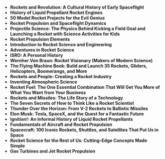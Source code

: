 

<ul>
  
 <li><b><a target="_blank" href="https://github.com/manjunath5496/Rocket-Science-Books/blob/master/roc(1).pdf" style="text-decoration:none;">Rockets and Revolution: A Cultural History of Early Spaceflight</a></b></li>
  
<li><b><a target="_blank" href="https://github.com/manjunath5496/Rocket-Science-Books/blob/master/roc(2).pdf" style="text-decoration:none;">History of Liquid Propellant Rocket Engines</a></b></li>

<li><b><a target="_blank" href="https://github.com/manjunath5496/Rocket-Science-Books/blob/master/roc(3).pdf" style="text-decoration:none;">50 Model Rocket Projects for the Evil Genius</a></b></li>                         
  <li><b><a target="_blank" href="https://github.com/manjunath5496/Rocket-Science-Books/blob/master/roc(4).pdf" style="text-decoration:none;">Rocket Propulsion and Spaceflight Dynamics</a></b></li>  
     <li><b><a target="_blank" href="https://github.com/manjunath5496/Rocket-Science-Books/blob/master/roc(5).pdf" style="text-decoration:none;">Projectile Science: The Physics Behind Kicking a Field Goal and Launching a Rocket with Science Activities for Kids</a></b></li>  
      <li><b><a target="_blank" href="https://github.com/manjunath5496/Rocket-Science-Books/blob/master/roc(6).pdf" style="text-decoration:none;">Rocket Propulsion Elements</a></b></li>  
  
  <li><b><a target="_blank" href="https://github.com/manjunath5496/Rocket-Science-Books/blob/master/roc(7).pdf" style="text-decoration:none;">Introduction to Rocket Science and Engineering </a></b></li>  

<li><b><a target="_blank" href="https://github.com/manjunath5496/Rocket-Science-Books/blob/master/roc(8).pdf" style="text-decoration:none;">Adventures in Rocket Science </a></b></li>  

 <li><b><a target="_blank" href="https://github.com/manjunath5496/Rocket-Science-Books/blob/master/roc(9).pdf" style="text-decoration:none;">ISRO: A Personal History</a></b></li>  

<li><b><a target="_blank" href="https://github.com/manjunath5496/Rocket-Science-Books/blob/master/roc(10).pdf" style="text-decoration:none;"> Wernher Von Braun: Rocket Visionary (Makers of Modern Science)</a></b></li>  

 <li><b><a target="_blank" href="https://github.com/manjunath5496/Rocket-Science-Books/blob/master/roc(11).pdf" style="text-decoration:none;">The Flying Machine Book: Build and Launch 35 Rockets, Gliders, Helicopters, Boomerangs, and More</a></b></li>
  
<li><b><a target="_blank" href="https://github.com/manjunath5496/Rocket-Science-Books/blob/master/roc(12).pdf" style="text-decoration:none;">Rockets and People: Creating a Rocket Industry</a></b></li>

<li><b><a target="_blank" href="https://github.com/manjunath5496/Rocket-Science-Books/blob/master/roc(13).pdf" style="text-decoration:none;">Inventing Atmospheric Science</a></b></li>                         
  <li><b><a target="_blank" href="https://github.com/manjunath5496/Rocket-Science-Books/blob/master/roc(14).pdf" style="text-decoration:none;">Rocket Fuel: The One Essential Combination That Will Get You More of What You Want from Your Business</a></b></li>  
     <li><b><a target="_blank" href="https://github.com/manjunath5496/Rocket-Science-Books/blob/master/roc(15).pdf" style="text-decoration:none;">Rockets and Missiles: The Life Story of a Technology</a></b></li>  
  <li><b><a target="_blank" href="https://github.com/manjunath5496/Rocket-Science-Books/blob/master/roc(16).pdf" style="text-decoration:none;">The Seven Secrets of How to Think Like a Rocket Scientist</a></b></li>  
  <li><b><a target="_blank" href="https://github.com/manjunath5496/Rocket-Science-Books/blob/master/roc(17).pdf" style="text-decoration:none;">Thunder Over the Horizon: From V-2 Rockets to Ballistic Missiles</a></b></li>  

<li><b><a target="_blank" href="https://github.com/manjunath5496/Rocket-Science-Books/blob/master/roc(18).pdf" style="text-decoration:none;">Elon Musk: Tesla, SpaceX, and the Quest for a Fantastic Future</a></b></li>  

  <li><b><a target="_blank" href="https://github.com/manjunath5496/Rocket-Science-Books/blob/master/roc(19).pdf" style="text-decoration:none;">Ignition!: An Informal History of Liquid Rocket Propellants</a></b></li>  
     <li><b><a target="_blank" href="https://github.com/manjunath5496/Rocket-Science-Books/blob/master/roc(20).rar" style="text-decoration:none;">Fundamentals of Aircraft and Rocket Propulsion</a></b></li>  
 
  <li><b><a target="_blank" href="https://github.com/manjunath5496/Rocket-Science-Books/blob/master/roc(21).pdf" style="text-decoration:none;">Spacecraft: 100 Iconic Rockets, Shuttles, and Satellites That Put Us in Space</a></b></li>  

<li><b><a target="_blank" href="https://github.com/manjunath5496/Rocket-Science-Books/blob/master/roc(22).pdf" style="text-decoration:none;">Rocket Science for the Rest of Us: Cutting-Edge Concepts Made Simple</a></b></li>  

 <li><b><a target="_blank" href="https://github.com/manjunath5496/Rocket-Science-Books/blob/master/roc(23).pdf" style="text-decoration:none;">Gas Turbines and Jet Rocket Propulsion</a></b></li>  





</ul>
